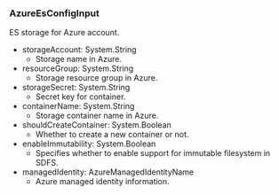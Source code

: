 ### AzureEsConfigInput
ES storage for Azure account.

- storageAccount: System.String
  - Storage name in Azure.
- resourceGroup: System.String
  - Storage resource group in Azure.
- storageSecret: System.String
  - Secret key for container.
- containerName: System.String
  - Storage container name in Azure.
- shouldCreateContainer: System.Boolean
  - Whether to create a new container or not.
- enableImmutability: System.Boolean
  - Specifies whether to enable support for immutable filesystem in SDFS.
- managedIdentity: AzureManagedIdentityName
  - Azure managed identity information.
